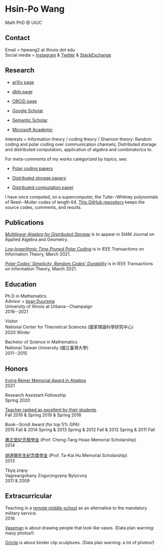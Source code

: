 
# Hsin-Po Wang

Math PhD @ UIUC

## Contact

Email = hpwang2 at illinois dot edu  
Social media
= [Instagram](https://www.instagram.com/xymbol.1/)
& [Twitter](https://twitter.com/Xymbol_1)
& [StackExchange](https://stackexchange.com/users/4418253/symbol-1)

## Research

* [arXiv page](https://arxiv.org/a/wang_h_8.html)

* [dblp page](https://dblp.org/pid/75/329-1.html)

* [ORCiD page](https://orcid.org/0000-0003-2574-1510)

* [Google Scholar](https://scholar.google.com/citations?user=tJ8-ChgAAAAJ)

* [Semantic Scholar](https://www.semanticscholar.org/author/Hsin-Po-Wang/3003115)

* [Microsoft Academic](https://academic.microsoft.com/profile/g141337f-e259-4116-9954-g46j0ef17e2h/Symbol/)

Interests =
Information theory / coding theory / Shannon theory:
Random coding and polar coding over communication channels;
Distributed storage and distributed computation,
application of algebra and combinatorics to.

For meta-comments of my works categorized by topics, see:

* [Polar coding papers](/paper/polar)

* [Distributed storage papers](/paper/storage)

* [Distributed computation paper](/paper/compute)

I have once computed, on a supercomputer,
the Tutte--Whitney polynomials of Reed--Muller codes of length 64.
[This GitHub repository](https://github.com/Symbol1/BlueWaters-RM64)
keeps the source codes, comments, and results.

## Publications

[*Multilinear Algebra for Distributed Storage*](https://arxiv.org/abs/2006.08911)
is to appear in SIAM Journal on Applied Algebra and Geometry.

[*Log-logarithmic Time Pruned Polar Coding*](https://doi.org/10.1109/TIT.2020.3041523)
is in IEEE Transactions on Information Theory, March 2021.

[*Polar Codes' Simplicity, Random Codes' Durability*](https://doi.org/10.1109/TIT.2020.3041570)
is in IEEE Transactions on Information Theory, March 2021.

## Education

Ph.D in Mathematics  
Advisor = [Iwan Duursma](https://faculty.math.illinois.edu/~duursma/)  
University of Illinois at Urbana--Champaign  
2016--2021

Visitor  
National Center for Theoretical Sciences (國家理論科學研究中心)  
2020 Winter

Bachelor of Science in Mathematics  
National Taiwan University (國立臺灣大學)  
2011--2015

## Honors

[Irving Reiner Memorial Award in Algebra](https://math.illinois.edu/academics/graduate-program/funding/graduate-awards-and-fellowships/irving-reiner-memorial-award-and)  
2021

Research Assistant Fellowship  
Spring 2020

[Teacher ranked as excellent by their students](https://go.illinois.edu/lotrae)  
Fall 2019 & Spring 2019 & Spring 2018  

Book--Scroll Award (for top 5% GPA)  
2015 Fall & 2014 Spring & 2013 Spring & 2012 Fall & 2012 Spring & 2011 Fall

[蕭正堂紀念獎學金](http://140.112.51.185/scholarship/%E5%88%86%E9%A0%81/index%208.html)
(Prof. Cheng-Tang Hsiao Memorial Scholarship)  
2014

[胡達開先生紀念獎學金](http://140.112.51.185/scholarship/%E5%88%86%E9%A0%81/index%201.html)
(Prof. Ta-Kai Hu Memorial Scholarship)  
2013

Tbyq zrqny  
Vagreangvbany Zngurzngvpny Bylzcvnq  
2011 & 2009

## Extracurricular

Teaching in a [remote middle-school](https://goo.gl/maps/1BeM2h7fhFbhWBsm8)
as an alternative to the mandatory military service.  
2016

[Vaseman](/vaseman) is about drawing people that look like vases.
(Data plan warning: many photos!)

[Oriclip](/oriclip) is about binder clip sculptures.
(Data plan warning: a lot of photos!)
